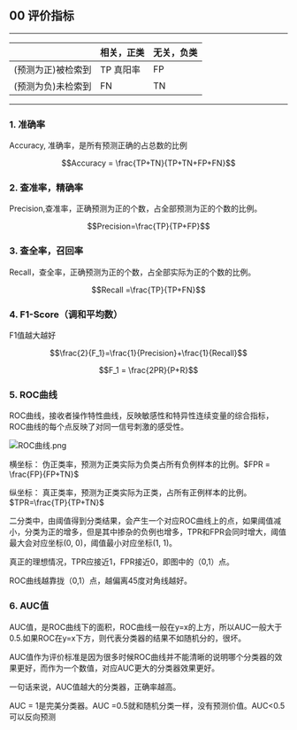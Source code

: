 ## 00 评价指标

------

|  | 相关，正类 | 无关，负类 |
| ------ | ------ | ------ |
| (预测为正)被检索到 | TP 真阳率 | FP |
| (预测为负)未检索到 | FN | TN |
------

### 1. 准确率

Accuracy, 准确率，是所有预测正确的占总数的比例

$$Accuracy = \frac{TP+TN}{TP+TN+FP+FN}$$



### 2. 查准率，精确率

Precision,查准率，正确预测为正的个数，占全部预测为正的个数的比例。

$$Precision=\frac{TP}{TP+FP}$$



### 3. 查全率，召回率

Recall，查全率，正确预测为正的个数，占全部实际为正的个数的比例。

$$Recall =\frac{TP}{TP+FN}$$



### 4. F1-Score（调和平均数）

F1值越大越好

$$\frac{2}{F_1}=\frac{1}{Precision}+\frac{1}{Recall}$$

$$F_1 = \frac{2PR}{P+R}$$



### 5. ROC曲线

ROC曲线，接收者操作特性曲线，反映敏感性和特异性连续变量的综合指标，ROC曲线的每个点反映了对同一信号刺激的感受性。

![ROC曲线.png](https://i.loli.net/2019/03/27/5c9aefc485730.png)

横坐标：  伪正类率，预测为正类实际为负类占所有负例样本的比例。$FPR = \frac{FP}{FP+TN}$

纵坐标：   真正类率，预测为正类实际为正类，占所有正例样本的比例。$TPR=\frac{TP}{TP+TN}$

二分类中，由阈值得到分类结果，会产生一个对应ROC曲线上的点，如果阈值减小，分类为正的增多，但是其中掺杂的负例也增多，TPR和FPR会同时增大，阈值最大会对应坐标(0, 0)，阈值最小对应坐标(1, 1)。

真正的理想情况，TPR应接近1，FPR接近0，即图中的（0,1）点。

ROC曲线越靠拢（0,1）点，越偏离45度对角线越好。



### 6. AUC值

AUC值，是ROC曲线下的面积，ROC曲线一般在y=x的上方，所以AUC一般大于0.5.如果ROC在y=x下方，则代表分类器的结果不如随机分的，很坏。

AUC值作为评价标准是因为很多时候ROC曲线并不能清晰的说明哪个分类器的效果更好，而作为一个数值，对应AUC更大的分类器效果更好。

一句话来说，AUC值越大的分类器，正确率越高。

AUC = 1是完美分类器。AUC =0.5就和随机分类一样，没有预测价值。AUC<0.5 可以反向预测

